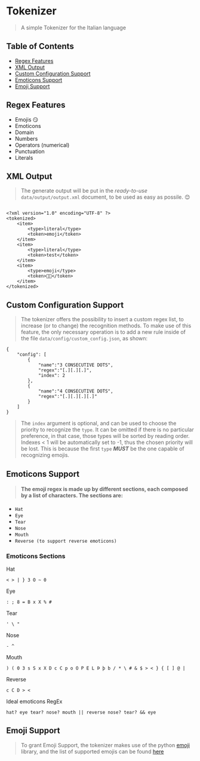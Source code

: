 # Tokenizer

> A simple Tokenizer for the Italian language

## Table of Contents

-   [Regex Features](#regex)
-   [XML Output](#xml-out)
-   [Custom Configuration Support](#custom-configuration-support)
-   [Emoticons Support](#emoticons-support)
-   [Emoji Support](#emoji-support)

###

<a name="regex"></a>

## Regex Features

-   Emojis 😏
-   Emoticons
-   Domain
-   Numbers
-   Operators (numerical)
-   Punctuation
-   Literals

<a name="xml-out"></a>

## XML Output

> The generate output will be put in the _ready-to-use_ `data/output/output.xml` document, to be used as easy as possile. 😊

```

<?xml version="1.0" encoding="UTF-8" ?>
<tokenized>
	<item>
		<type>literal</type>
		<token>emoji</token>
	</item>
	<item>
		<type>literal</type>
		<token>test</token>
	</item>
	<item>
		<type>emoji</type>
		<token>😶‍🌫️</token>
	</item>
</tokenized>

```

<a name="custom-configuration-support"></a>

## Custom Configuration Support

> The tokenizer offers the possibility to insert a custom regex list, to increase (or to change) the recognition methods. To make use of this feature, the only necessary operation is to add a new rule inside of the file `data/config/custom_config.json`, as shown:

```
{
    "config": [
        {
            "name":"3 CONSECUTIVE DOTS",
            "regex":"[.][.][.]",
            "index": 2
        },
        {
            "name":"4 CONSECUTIVE DOTS",
            "regex":"[.][.][.][.]"
        }
    ]
}

```

> The `index` argument is optional, and can be used to choose the priority to recognize the `type`. It can be omitted if there is no particular preference, in that case, those types will be sorted by reading order. Indexes < 1 will be automatically set to -1, thus the chosen priority will be lost. This is because the first `type` **_MUST_** be the one capable of recognizing emojis.

<a name="emoticons-support"></a>

## Emoticons Support

> #### The emoji regex is made up by different sections, each composed by a list of characters. The sections are:

-   `Hat`
-   `Eye`
-   `Tear`
-   `Nose`
-   `Mouth`
-   `Reverse (to support reverse emoticons)`

### Emoticons Sections

Hat

```
< > | } 3 O ~ 0
```

Eye

```
: ; 8 = B x X % #
```

Tear

```
' \ "
```

Nose

```
- ^
```

Mouth

```
) ( 0 3 s S x X D c C p o O P E L Þ þ b / * \ # & $ > < } { [ ] @ |
```

Reverse

```
c C D > <
```

Ideal emoticons RegEx

```
hat? eye tear? nose? mouth || reverse nose? tear? && eye
```

<a name="emoji-support"></a>

## Emoji Support

> To grant Emoji Support, the tokenizer makes use of the python [emoji](https://pypi.org/project/emoji/) library, and the list of supported emojis can be found [here](https://carpedm20.github.io/emoji/)
